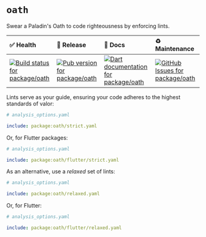 <!-- #region(PACKAGE_README_HEADER) -->
# `oath`

Swear a Paladin's Oath to code righteousness by enforcing lints.

| ✅ Health | 🚀 Release | 📝 Docs | ♻️ Maintenance |
|:----------|:-----------|:--------|:--------------|
| [![Build status for package/oath](https://github.com/matanlurey/pub.lurey.dev/actions/workflows/package_oath.yaml/badge.svg)](https://github.com/matanlurey/pub.lurey.dev/actions/workflows/package_oath.yaml) | [![Pub version for package/oath](https://img.shields.io/pub/v/oath)](https://pub.dev/packages/oath) | [![Dart documentation for package/oath](https://img.shields.io/badge/dartdoc-reference-blue.svg)](https://pub.dev/documentation/oath) | [![GitHub Issues for package/oath](https://img.shields.io/github/issues/matanlurey/pub.lurey.dev/pkg-oath?label=issues)](https://github.com/matanlurey/pub.lurey.dev/issues?q=is%3Aopen+is%3Aissue+label%3Apkg-oath)
<!-- #endregion -->

Lints serve as your guide, ensuring your code adheres to the highest standards
of valor:

```yaml
# analysis_options.yaml

include: package:oath/strict.yaml
```

Or, for Flutter packages:

```yaml
# analysis_options.yaml

include: package:oath/flutter/strict.yaml
```

As an alternative, use a _relaxed_ set of lints:

```yaml
# analysis_options.yaml

include: package:oath/relaxed.yaml
```

Or, for Flutter:

```yaml
# analysis_options.yaml

include: package:oath/flutter/relaxed.yaml
```
